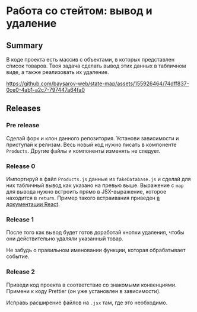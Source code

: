 # Работа со стейтом: вывод и удаление

## Summary

В коде проекта есть массив с объектами, в которых представлен список товаров. Твоя задача сделать вывод этих данных в табличном виде, а также реализовать их удаление.

https://github.com/baysarov-web/state-map/assets/155926464/74dff837-0ce0-4ab1-a2c7-797447a64fa0

## Releases

### Pre release

Сделай форк и клон данного репозитория. Установи зависимости и приступай к релизам. Весь новый код нужно писать в компоненте `Products`. Другие файлы и компоненты изменять не следует.

### Release 0

Импортируй в файл `Products.js` данные из `fakeDatabase.js` и сделай для них табличный вывод как указано на превью выше. Выражение с `map` для вывода нужно встроить прямо в JSX-выражение, которое находится в `return`. Пример такого встраивания приведен [в документации React](https://ru.reactjs.org/docs/introducing-jsx.html#embedding-expressions-in-jsx).  

### Release 1

После того как вывод будет готов доработай кнопки удаления, чтобы они действительно удаляли указанный товар.

Не забудь о правильном именовании функции, которая обрабатывает событие.

### Release 2

Приведи код проекта в соответствие со знакомыми конвенциями. Примени к коду Prettier (он уже установлен в зависимости).

Исправь расширение файлов на `.jsx` там, где это необходимо.
